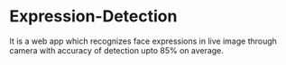 # Expression-Detection
It is a web app which recognizes face expressions in live image through camera with accuracy of detection upto 85% on average.
